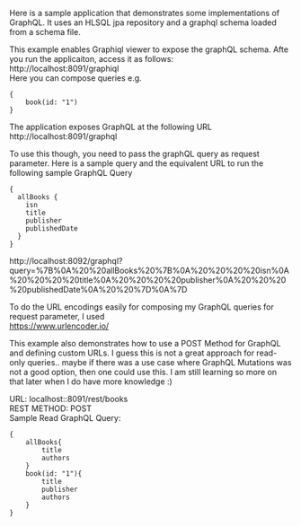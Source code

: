 Here is a sample application that demonstrates some implementations of GraphQL. It uses an HLSQL jpa repository and a graphql schema loaded from a schema file.  
  
This example enables Graphiql viewer to expose the graphQL schema. Afte you run the applicaiton, access it as follows:  
http://localhost:8091/graphiql  
Here you can compose queries e.g.  
  
```
{  
	book(id: "1")  
}  
```
  
The application exposes GraphQL at the following URL  
http://localhost:8091/graphql  
  
To use this though, you need to pass the graphQL query as request parameter. Here is a sample query and the equivalent URL to run the following sample GraphQL Query  
  
```
{  
  allBooks {  
    isn  
    title  
    publisher  
    publishedDate  
  }  
}
```
  
http://localhost:8092/graphql?query=%7B%0A%20%20allBooks%20%7B%0A%20%20%20%20isn%0A%20%20%20%20title%0A%20%20%20%20publisher%0A%20%20%20%20publishedDate%0A%20%20%7D%0A%7D  
  
To do the URL encodings easily for composing my GraphQL queries for request parameter, I used  
https://www.urlencoder.io/  
  
This example also demonstrates how to use a POST Method for GraphQL and defining custom URLs. I guess this is not a great approach for read-only queries.. maybe if there was a use case where GraphQL Mutations was not a good option, then one could use this. I am still learning so more on that later when I do have more knowledge :)  
  
URL: localhost::8091/rest/books  
REST METHOD: POST  
Sample Read GraphQL Query: 
  
```
{  
	allBooks{  
		title  
		authors  
	}  
	book(id: "1"){  
		title  
		publisher  
		authors  
	}  
}  
```
